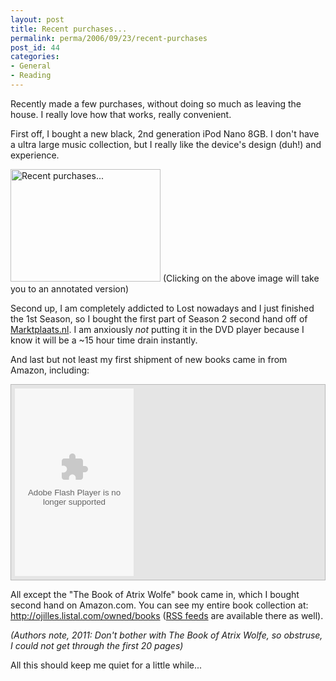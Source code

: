 ```yaml
---
layout: post
title: Recent purchases...
permalink: perma/2006/09/23/recent-purchases
post_id: 44
categories: 
- General
- Reading
---
```


Recently made a few purchases, without doing so much as leaving the house. I
really love how that works, really convenient.

First off, I bought a new black, 2nd generation iPod Nano 8GB. I don't have a
ultra large music collection, but I really like the device's design (duh!) and
experience.

<a title="Photo Sharing" href="http://www.flickr.com/photos/jilles/250360273/"><img width="240" height="180" alt="Recent purchases..." src="http://static.flickr.com/107/250360273_9b77c2b613_m.jpg" /></a>
(Clicking on the above image will take you to an annotated version)

Second up, I am completely addicted to Lost nowadays and I just finished the
1st Season, so I bought the first part of Season 2 second hand off of <a
href="http://www.marktplaats.nl">Marktplaats.nl</a>. I am anxiously *not*
putting it in the DVD player because I know it will be a ~15 hour time drain
instantly.

And last but not least my first shipment of new books came in from Amazon,
including:

<div style='background-color:#E5E5E5;padding:6px;border:1px solid #B8B8B8;'>
<a href='http://www.listal.com'><embed wmode="transparent" FlashVars="xmlfile=http://ojilles.listal.com/imagexml/owned/books/1/?tag=group1&sortby=rating-desc" src="http://www.listal.com/listal/images/slideshow/slideshow.swf" quality="high" width="190" height="300" type="application/x-shockwave-flash" pluginspage="http://www.macromedia.com/go/getflashplayer" /></a>
</div>


All except the "The Book of Atrix Wolfe" book came in, which I bought second
hand on Amazon.com. You can see my entire book collection at: <a
href="http://ojilles.listal.com/owned/books">http://ojilles.listal.com/owned/books</a>
(<a href="http://ojilles.listal.com/rss/owned/books/">RSS feeds</a> are
available there as well).

*(Authors note, 2011: Don't bother with The Book of Atrix Wolfe, so obstruse, I could not get through the first 20 pages)*

All this should keep me quiet for a little while...


